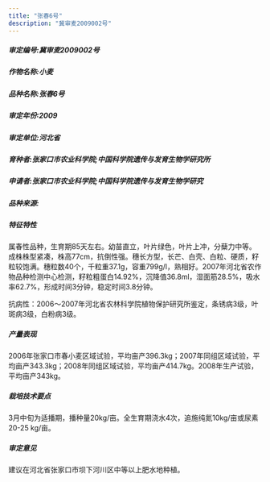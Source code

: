 ```yaml
---
title: "张春6号"
description: "冀审麦2009002号"
---
```

##### 审定编号:冀审麦2009002号

##### 作物名称:小麦

##### 品种名称:张春6号

##### 审定年份:2009

##### 审定单位:河北省

##### 育种者:张家口市农业科学院;中国科学院遗传与发育生物学研究所

##### 申请者:张家口市农业科学院;中国科学院遗传与发育生物学研究

##### 品种来源:

##### 特征特性
属春性品种，生育期85天左右。幼苗直立，叶片绿色，叶片上冲，分蘖力中等。成株株型紧凑，株高77cm，抗倒性强。穗长方型，长芒、白壳、白粒、硬质，籽粒较饱满。穗粒数40个，千粒重37.1g，容重799g/l，熟相好。2007年河北省农作物品种检测中心检测，籽粒粗蛋白14.92%，沉降值36.8ml，湿面筋28.5%，吸水率62.7%，形成时间3分钟，稳定时间3.8分钟。
抗病性：2006～2007年河北省农林科学院植物保护研究所鉴定，条锈病3级，叶斑病3级，白粉病3级。

##### 产量表现
2006年张家口市春小麦区域试验，平均亩产396.3kg；2007年同组区域试验，平均亩产343.3kg；2008年同组区域试验，平均亩产414.7kg。2008年生产试验，平均亩产343kg。

##### 栽培技术要点
3月中旬为适播期，播种量20kg/亩。全生育期浇水4次，追施纯氮10kg/亩或尿素20-25 kg/亩。

##### 审定意见
建议在河北省张家口市坝下河川区中等以上肥水地种植。
